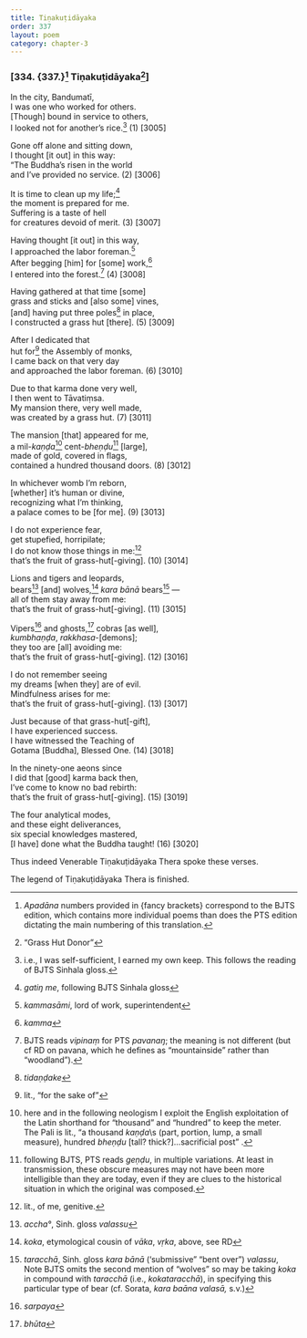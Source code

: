 ```yaml
---
title: Tiṇakuṭidāyaka
order: 337
layout: poem
category: chapter-3
---
```


### \[334. {337.}[^1] Tiṇakuṭidāyaka[^2]\]

In the city, Bandumatī,  
I was one who worked for others.  
\[Though\] bound in service to others,  
I looked not for another’s rice.[^3] (1) \[3005\]

Gone off alone and sitting down,  
I thought \[it out\] in this way:  
“The Buddha’s risen in the world  
and I’ve provided no service. (2) \[3006\]

It is time to clean up my life;[^4]  
the moment is prepared for me.  
Suffering is a taste of hell  
for creatures devoid of merit. (3) \[3007\]

Having thought \[it out\] in this way,  
I approached the labor foreman.[^5]  
After begging \[him\] for \[some\] work,[^6]  
I entered into the forest.[^7] (4) \[3008\]

Having gathered at that time \[some\]  
grass and sticks and \[also some\] vines,  
\[and\] having put three poles[^8] in place,  
I constructed a grass hut \[there\]. (5) \[3009\]

After I dedicated that  
hut for[^9] the Assembly of monks,  
I came back on that very day  
and approached the labor foreman. (6) \[3010\]

Due to that karma done very well,  
I then went to Tāvatiṃsa.  
My mansion there, very well made,  
was created by a grass hut. (7) \[3011\]

The mansion \[that\] appeared for me,  
a mil-*kaṇḍa*[^10] cent-*bheṇḍu*[^11] \[large\],  
made of gold, covered in flags,  
contained a hundred thousand doors. (8) \[3012\]

In whichever womb I’m reborn,  
\[whether\] it’s human or divine,  
recognizing what I’m thinking,  
a palace comes to be \[for me\]. (9) \[3013\]

I do not experience fear,  
get stupefied, horripilate;  
I do not know those things in me:[^12]  
that’s the fruit of grass-hut\[-giving\]. (10) \[3014\]

Lions and tigers and leopards,  
bears[^13] \[and\] wolves,[^14] *kara bānā* bears[^15] —  
all of them stay away from me:  
that’s the fruit of grass-hut\[-giving\]. (11) \[3015\]

Vipers[^16] and ghosts,[^17] cobras \[as well\],  
*kumbhaṇḍa*, *rakkhasa*-\[demons\];  
they too are \[all\] avoiding me:  
that’s the fruit of grass-hut\[-giving\]. (12) \[3016\]

I do not remember seeing  
my dreams \[when they\] are of evil.  
Mindfulness arises for me:  
that’s the fruit of grass-hut\[-giving\]. (13) \[3017\]

Just because of that grass-hut\[-gift\],  
I have experienced success.  
I have witnessed the Teaching of  
Gotama \[Buddha\], Blessed One. (14) \[3018\]

In the ninety-one aeons since  
I did that \[good\] karma back then,  
I’ve come to know no bad rebirth:  
that’s the fruit of grass-hut\[-giving\]. (15) \[3019\]

The four analytical modes,  
and these eight deliverances,  
six special knowledges mastered,  
\[I have\] done what the Buddha taught! (16) \[3020\]

Thus indeed Venerable Tiṇakuṭidāyaka Thera spoke these verses.

The legend of Tiṇakuṭidāyaka Thera is finished.

[^1]: *Apadāna* numbers provided in {fancy brackets} correspond to the BJTS edition, which contains more individual poems than does the PTS edition dictating the main numbering of this translation.

[^2]: “Grass Hut Donor”

[^3]: i.e., I was self-sufficient, I earned my own keep. This follows the reading of BJTS Sinhala gloss.

[^4]: *gatiŋ me*, following BJTS Sinhala gloss

[^5]: *kammasāmi*, lord of work, superintendent

[^6]: *kamma*

[^7]: BJTS reads *vipinaṃ* for PTS *pavanaŋ*; the meaning is not different (but cf RD on pavana, which he defines as “mountainside” rather than “woodland”).

[^8]: *tidaṇḍake*

[^9]: lit., “for the sake of”

[^10]: here and in the following neologism I exploit the English exploitation of the Latin shorthand for “thousand” and “hundred” to keep the meter. The Pali is lit., “a thousand *kaṇḍa*\s (part, portion, lump, a small measure), hundred *bheṇḍu* \[tall? thick?\]…sacrificial post” .

[^11]: following BJTS, PTS reads *geṇḍu*, in multiple variations. At least in transmission, these obscure measures may not have been more intelligible than they are today, even if they are clues to the historical situation in which the original was composed.

[^12]: lit., of me, genitive.

[^13]: *accha°*, Sinh. gloss *valassu*

[^14]: *koka*, etymological cousin of *vāka*, *vṛka*, above, see RD

[^15]: *taracchā*, Sinh. gloss *kara bānā* (‘submissive” “bent over”) *valassu*, Note BJTS omits the second mention of “wolves” so may be taking *koka* in compound with *taracchā* (i.e., *kokataracchā*), in specifying this particular type of bear (cf. Sorata, *kara baāna valasā,* s.v.)

[^16]: *sarpaya*

[^17]: *bhūta*
